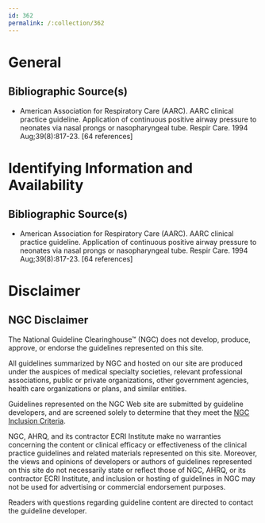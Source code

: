 ```yaml
---
id: 362
permalink: /:collection/362
---
```


# General

## Bibliographic Source(s)

- American Association for Respiratory Care (AARC). AARC clinical practice guideline. Application of continuous positive airway pressure to neonates via nasal prongs or nasopharyngeal tube. Respir Care. 1994 Aug;39(8):817-23. [64 references]

# Identifying Information and Availability

## Bibliographic Source(s)

- American Association for Respiratory Care (AARC). AARC clinical practice guideline. Application of continuous positive airway pressure to neonates via nasal prongs or nasopharyngeal tube. Respir Care. 1994 Aug;39(8):817-23. [64 references]

# Disclaimer

## NGC Disclaimer

The National Guideline Clearinghouse™ (NGC) does not develop, produce, approve, or endorse the guidelines represented on this site.

All guidelines summarized by NGC and hosted on our site are produced under the auspices of medical specialty societies, relevant professional associations, public or private organizations, other government agencies, health care organizations or plans, and similar entities.

Guidelines represented on the NGC Web site are submitted by guideline developers, and are screened solely to determine that they meet the [NGC Inclusion Criteria](/help-and-about/summaries/inclusion-criteria).

NGC, AHRQ, and its contractor ECRI Institute make no warranties concerning the content or clinical efficacy or effectiveness of the clinical practice guidelines and related materials represented on this site. Moreover, the views and opinions of developers or authors of guidelines represented on this site do not necessarily state or reflect those of NGC, AHRQ, or its contractor ECRI Institute, and inclusion or hosting of guidelines in NGC may not be used for advertising or commercial endorsement purposes.

Readers with questions regarding guideline content are directed to contact the guideline developer.

